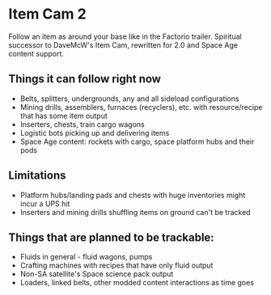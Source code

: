 # Item Cam 2
Follow an item as around your base like in the Factorio trailer. Spiritual successor to DaveMcW's Item Cam, rewritten for 2.0 and Space Age content support.

## Things it can follow right now
- Belts, splitters, undergrounds, any and all sideload configurations
- Mining drills, assemblers, furnaces (recyclers), etc. with resource/recipe that has some item output
- Inserters, chests, train cargo wagons
- Logistic bots picking up and delivering items
- Space Age content: rockets with cargo, space platform hubs and their pods

## Limitations
- Platform hubs/landing pads and chests with huge inventories might incur a UPS hit
- Inserters and mining drills shuffling items on ground can't be tracked

## Things that are planned to be trackable:
- Fluids in general - fluid wagons, pumps
- Crafting machines with recipes that have only fluid output
- Non-SA satellite's Space science pack output
- Loaders, linked belts, other modded content interactions as time goes
